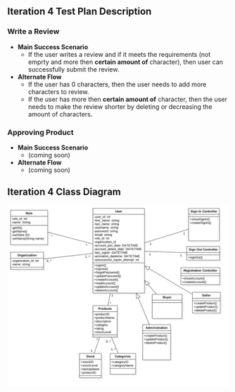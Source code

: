 ## Iteration 4 Test Plan Description

### Write a Review
  * **Main Success Scenario**
     * If the user writes a review and if it meets the requirements (not emprty and more then **certain amount of** character), then user can successfully submit the review.
  * **Alternate Flow**
     * If the user has 0 characters, then the user needs to add more characters to review.
     * If the user has more then **certain amount of** character, then the user needs to make the review shorter by deleting or decreasing the amount of characters.

### Approving Product
  * **Main Success Scenario**
     * (coming soon)
  * **Alternate Flow**
     * (coming soon)
     
## Iteration 4 Class Diagram

![](../images/Iteration4.png)
